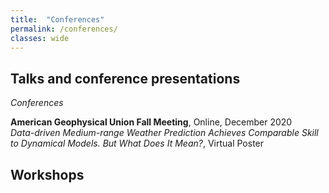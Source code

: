 ```yaml
---
title:  "Conferences"
permalink: /conferences/
classes: wide
---
```


## Talks and conference presentations

*Conferences*

**American Geophysical Union Fall Meeting**, Online, December 2020  
*Data-driven Medium-range Weather Prediction Achieves Comparable Skill to Dynamical Models. But What Does It Mean?*, Virtual Poster 

## Workshops



